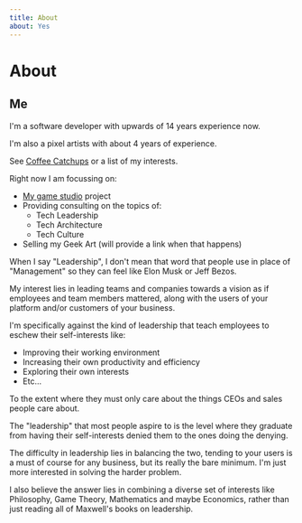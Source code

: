 ```yaml
---
title: About
about: Yes
---
```


# About

## Me

I'm a software developer with upwards of 14 years experience now.

I'm also a pixel artists with about 4 years of experience.

See [Coffee Catchups](/coffee.html) or a list of my interests.

Right now I am focussing on:

- [My game studio](http://irreverentpixelfeats.com) project
- Providing consulting on the topics of:
    - Tech Leadership
    - Tech Architecture
    - Tech Culture
- Selling my Geek Art (will provide a link when that happens)

When I say "Leadership", I don't mean that word that people use in place of "Management" so they can
feel like Elon Musk or Jeff Bezos.

My interest lies in leading teams and companies towards a vision as if employees and team members mattered,
along with the users of your platform and/or customers of your business.

I'm specifically against the kind of leadership that teach employees to eschew their self-interests like:

- Improving their working environment
- Increasing their own productivity and efficiency
- Exploring their own interests
- Etc...

To the extent where they must only care about the things CEOs and sales people care about.

The "leadership" that most people aspire to is the level where they graduate from having their
self-interests denied them to the ones doing the denying.

The difficulty in leadership lies in balancing the two, tending to your users is a must of course for any
business, but its really the bare minimum. I'm just more interested in solving the harder problem.

I also believe the answer lies in combining a diverse set of interests like Philosophy, Game Theory,
Mathematics and maybe Economics, rather than just reading all of Maxwell's books on leadership.
